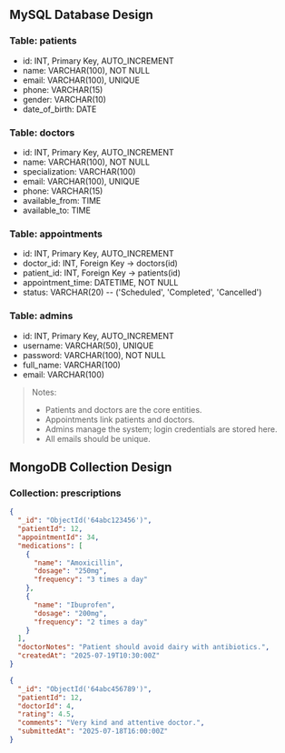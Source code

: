 ## MySQL Database Design

### Table: patients
- id: INT, Primary Key, AUTO_INCREMENT
- name: VARCHAR(100), NOT NULL
- email: VARCHAR(100), UNIQUE
- phone: VARCHAR(15)
- gender: VARCHAR(10)
- date_of_birth: DATE

### Table: doctors
- id: INT, Primary Key, AUTO_INCREMENT
- name: VARCHAR(100), NOT NULL
- specialization: VARCHAR(100)
- email: VARCHAR(100), UNIQUE
- phone: VARCHAR(15)
- available_from: TIME
- available_to: TIME

### Table: appointments
- id: INT, Primary Key, AUTO_INCREMENT
- doctor_id: INT, Foreign Key → doctors(id)
- patient_id: INT, Foreign Key → patients(id)
- appointment_time: DATETIME, NOT NULL
- status: VARCHAR(20) -- ('Scheduled', 'Completed', 'Cancelled')

### Table: admins
- id: INT, Primary Key, AUTO_INCREMENT
- username: VARCHAR(50), UNIQUE
- password: VARCHAR(100), NOT NULL
- full_name: VARCHAR(100)
- email: VARCHAR(100)

> Notes:
> - Patients and doctors are the core entities.
> - Appointments link patients and doctors.
> - Admins manage the system; login credentials are stored here.
> - All emails should be unique.


## MongoDB Collection Design

### Collection: prescriptions
```json
{
  "_id": "ObjectId('64abc123456')",
  "patientId": 12,
  "appointmentId": 34,
  "medications": [
    {
      "name": "Amoxicillin",
      "dosage": "250mg",
      "frequency": "3 times a day"
    },
    {
      "name": "Ibuprofen",
      "dosage": "200mg",
      "frequency": "2 times a day"
    }
  ],
  "doctorNotes": "Patient should avoid dairy with antibiotics.",
  "createdAt": "2025-07-19T10:30:00Z"
}

{
  "_id": "ObjectId('64abc456789')",
  "patientId": 12,
  "doctorId": 4,
  "rating": 4.5,
  "comments": "Very kind and attentive doctor.",
  "submittedAt": "2025-07-18T16:00:00Z"
}
